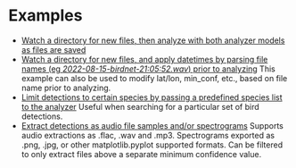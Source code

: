 # Examples

- [Watch a directory for new files, then analyze with both analyzer models as files are saved](https://github.com/joeweiss/birdnetlib/blob/main/examples/watch_directory_both_analyzers.py)
- [Watch a directory for new files, and apply datetimes by parsing file names (eg _2022-08-15-birdnet-21:05:52.wav_) prior to analyzing](https://github.com/joeweiss/birdnetlib/blob/main/examples/watch_directory_date_filenames.py) This example can also be used to modify lat/lon, min_conf, etc., based on file name prior to analyzing.
- [Limit detections to certain species by passing a predefined species list to the analyzer](https://github.com/joeweiss/birdnetlib/blob/main/examples/predefined_species_list.py) Useful when searching for a particular set of bird detections.
- [Extract detections as audio file samples and/or spectrograms](https://github.com/joeweiss/birdnetlib/blob/main/examples/analyze_and_extract.py) Supports audio extractions as .flac, .wav and .mp3. Spectrograms exported as .png, .jpg, or other matplotlib.pyplot supported formats. Can be filtered to only extract files above a separate minimum confidence value.
